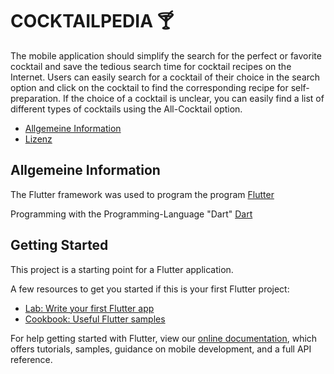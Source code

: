 # COCKTAILPEDIA :cocktail:

The mobile application should simplify the search for the perfect or favorite cocktail and save the tedious search time for cocktail recipes on the Internet.
Users can easily search for a cocktail of their choice in the search option and click on the cocktail to find the corresponding recipe for self-preparation.
If the choice of a cocktail is unclear, you can easily find a list of different types of cocktails using the All-Cocktail option.

* [Allgemeine Information](#Allgemeine-Information)
* [Lizenz](#Lizenz)

## Allgemeine Information

The Flutter framework was used to program the program [Flutter](https://flutter.dev/)

Programming with the Programming-Language "Dart" [Dart](https://dart.dev/)

## Getting Started

This project is a starting point for a Flutter application.

A few resources to get you started if this is your first Flutter project:

- [Lab: Write your first Flutter app](https://flutter.dev/docs/get-started/codelab)
- [Cookbook: Useful Flutter samples](https://flutter.dev/docs/cookbook)

For help getting started with Flutter, view our
[online documentation](https://flutter.dev/docs), which offers tutorials,
samples, guidance on mobile development, and a full API reference.
